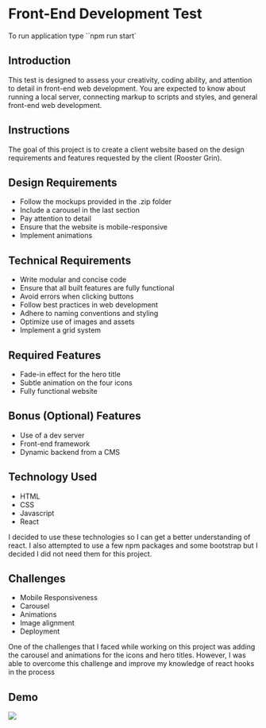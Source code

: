# Front-End Development Test
To run application type
``npm run start` 

 ## Introduction
This test is designed to assess your creativity, coding ability, and attention to detail in front-end web development. You are expected to know about running a local server, connecting markup to scripts and styles, and general front-end web development. 

## Instructions
The goal of this project is to create a client website based on the design requirements and features requested by the client (Rooster Grin).

## Design Requirements
- Follow the mockups provided in the .zip folder
- Include a carousel in the last section
- Pay attention to detail
- Ensure that the website is mobile-responsive
- Implement animations

## Technical Requirements
- Write modular and concise code
- Ensure that all built features are fully functional
- Avoid errors when clicking buttons
- Follow best practices in web development
- Adhere to naming conventions and styling
- Optimize use of images and assets
- Implement a grid system

## Required Features
- Fade-in effect for the hero title
- Subtle animation on the four icons
- Fully functional website

## Bonus (Optional) Features
- Use of a dev server
- Front-end framework
- Dynamic backend from a CMS

## Technology Used
- HTML
- CSS
- Javascript
- React

I decided to use these technologies so I can get a better understanding of react. I also attempted to use a few npm packages and some bootstrap but I decided I did not need them for this project.

## Challenges
- Mobile Responsiveness 
- Carousel
- Animations
- Image alignment
- Deployment

One of the challenges that I faced while working on this project was adding the carousel and animations for the icons and hero titles. However, I was able to overcome this challenge and improve my knowledge of react hooks in the process 


## Demo
![](frontend\src\images\demo.gif)
